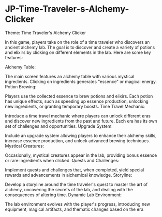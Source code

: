 # JP-Time-Traveler-s-Alchemy-Clicker
Theme: Time Traveler's Alchemy Clicker

In this game, players take on the role of a time traveler who discovers an ancient alchemy lab. The goal is to discover and create a variety of potions and elixirs by clicking on different elements in the lab. Here are some key features:

Alchemy Table:

The main screen features an alchemy table with various mystical ingredients.
Clicking on ingredients generates "essence" or magical energy.
Potion Brewing:

Players use the collected essence to brew potions and elixirs.
Each potion has unique effects, such as speeding up essence production, unlocking new ingredients, or granting temporary boosts.
Time Travel Mechanic:

Introduce a time travel mechanic where players can unlock different eras and discover new ingredients from the past and future.
Each era has its own set of challenges and opportunities.
Upgrade System:

Include an upgrade system allowing players to enhance their alchemy skills, increase essence production, and unlock advanced brewing techniques.
Mystical Creatures:

Occasionally, mystical creatures appear in the lab, providing bonus essence or rare ingredients when clicked.
Quests and Challenges:

Implement quests and challenges that, when completed, yield special rewards and advancements in alchemical knowledge.
Storyline:

Develop a storyline around the time traveler's quest to master the art of alchemy, uncovering the secrets of the lab, and dealing with the consequences of altering time.
Dynamic Lab Environment:

The lab environment evolves with the player's progress, introducing new equipment, magical artifacts, and thematic changes based on the era.


